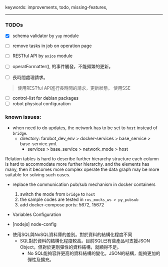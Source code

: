 keywords: improvements, todo, missing-features, 

--- 
### TODOs
- [x] schema validator by `yup` module
- [ ] remove tasks in job on operation page
- [ ] RESTful API by `axios` module
- [ ] operatFormatter(), 的事件觸發，不能頻繁的更新。

- [ ] 長時間處理請求。
> 使用RESTful API進行長時間的請求，更新狀態。 使用SSE
- [ ] control-list for debian packages
- [ ] robot physical configuration 

### known issues:
* when need to do updates, the network has to be set to `host` instead of `bridge`.
	- directory: farobot_dev_env > docker-services > base_service > base-service.yml.	
		- services > base_service > network_mode > host


Relation tables is hard to describe further hierarchy structure
each column is hard to accommodate more further hierarchy. 
and the elements has many, then it becomes more complex operate the data
graph may be more suitable for solving such cases.


* replace the communication pub/sub mechanism in docker containers
	1. switch the mode from `bridge` to `host`
	2. the sample codes are tested in `ros_mocks_ws > py_pubsub`
	3. add docker-compose ports: 5672, 15672
	

* Variables Configuration
 - [nodejs]  node-config

* 使用SQL與NoSQL資料庫的差別。對於資料的結構化程度不同
  - SQL對於資料的結構化程度較高。目前SQL已有些產品可支援JSON Object，但對於更剛彈性的資料結構，就顯得不足。
	- No SQL能夠容許更高的資料結構的變化。JSON的結構，能夠更加的彈性及擴充。